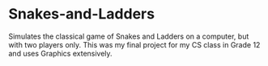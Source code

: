 # Snakes-and-Ladders
Simulates the classical game of Snakes and Ladders on a computer, but with two players only. This was my final project for my CS class in Grade 12 and uses Graphics extensively. 
